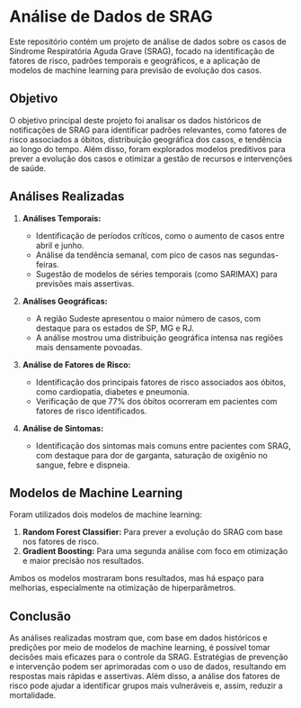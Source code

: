 # Análise de Dados de SRAG

Este repositório contém um projeto de análise de dados sobre os casos de Síndrome Respiratória Aguda Grave (SRAG), focado na identificação de fatores de risco, padrões temporais e geográficos, e a aplicação de modelos de machine learning para previsão de evolução dos casos.

## Objetivo

O objetivo principal deste projeto foi analisar os dados históricos de notificações de SRAG para identificar padrões relevantes, como fatores de risco associados a óbitos, distribuição geográfica dos casos, e tendência ao longo do tempo. Além disso, foram explorados modelos preditivos para prever a evolução dos casos e otimizar a gestão de recursos e intervenções de saúde.

## Análises Realizadas

1. **Análises Temporais:**
   - Identificação de períodos críticos, como o aumento de casos entre abril e junho.
   - Análise da tendência semanal, com pico de casos nas segundas-feiras.
   - Sugestão de modelos de séries temporais (como SARIMAX) para previsões mais assertivas.

2. **Análises Geográficas:**
   - A região Sudeste apresentou o maior número de casos, com destaque para os estados de SP, MG e RJ.
   - A análise mostrou uma distribuição geográfica intensa nas regiões mais densamente povoadas.

3. **Análise de Fatores de Risco:**
   - Identificação dos principais fatores de risco associados aos óbitos, como cardiopatia, diabetes e pneumonia.
   - Verificação de que 77% dos óbitos ocorreram em pacientes com fatores de risco identificados.

4. **Análise de Sintomas:**
   - Identificação dos sintomas mais comuns entre pacientes com SRAG, com destaque para dor de garganta, saturação de oxigênio no sangue, febre e dispneia.

## Modelos de Machine Learning

Foram utilizados dois modelos de machine learning:

1. **Random Forest Classifier:** Para prever a evolução do SRAG com base nos fatores de risco.
2. **Gradient Boosting:** Para uma segunda análise com foco em otimização e maior precisão nos resultados.

Ambos os modelos mostraram bons resultados, mas há espaço para melhorias, especialmente na otimização de hiperparâmetros.

## Conclusão

As análises realizadas mostram que, com base em dados históricos e predições por meio de modelos de machine learning, é possível tomar decisões mais eficazes para o controle da SRAG. Estratégias de prevenção e intervenção podem ser aprimoradas com o uso de dados, resultando em respostas mais rápidas e assertivas. Além disso, a análise dos fatores de risco pode ajudar a identificar grupos mais vulneráveis e, assim, reduzir a mortalidade.
